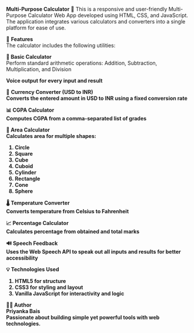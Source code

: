 <b>Multi-Purpose Calculator</b> 🔢
This is a responsive and user-friendly Multi-Purpose Calculator Web App developed using HTML, CSS, and JavaScript. The application integrates various calculators and converters into a single platform for ease of use.

🚀 <b>Features</b><br>
The calculator includes the following utilities:

🔢<b> Basic Calculator</b></br>
Perform standard arithmetic operations: Addition, Subtraction, Multiplication, and Division<br>

<b>Voice output for every input and result</b>

💱 <b>Currency Converter (USD to INR)</br>
Converts the entered amount in USD to INR using a fixed conversion rate

📊 <b>CGPA Calculator</b><br>
Computes CGPA from a comma-separated list of grades

📐 <b>Area Calculator</b></br>
Calculates area for multiple shapes:
1. Circle
2. Square
3. Cube
4. Cuboid
5. Cylinder
6. Rectangle
7. Cone
8. Sphere

🌡️ <b>Temperature Converter</b><br>
Converts temperature from Celsius to Fahrenheit

📈<b> Percentage Calculator</b><br>
Calculates percentage from obtained and total marks

🔊<b> Speech Feedback</br>
Uses the Web Speech API to speak out all inputs and results for better accessibility

💡<b> Technologies Used<b></br>
1. HTML5 for structure
2. CSS3 for styling and layout
3. Vanilla JavaScript for interactivity and logic

🙋‍♀️ <b>Author</b><br>
Priyanka Bais<br>
Passionate about building simple yet powerful tools with web technologies.

